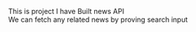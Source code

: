 This is project I have Built news API 
<br>
 We can fetch any related news by proving search input
 
